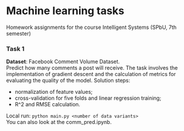 # Machine learning tasks
Homework assignments for the course Intelligent Systems (SPbU, 7th semester)

### Task 1
**Dataset**: Facebook Comment Volume Dataset.  
Predict how many comments a post will receive. The task involves the implementation of gradient descent and the calculation of metrics for evaluating the quality of the model. Solution steps:  
* normalization of feature values;  
* cross-validation for five folds and linear regression training;  
* R^2 and RMSE calculation.  

Local run: `python main.py <number of data variants>`  
You can also look at the comm_pred.ipynb. 
